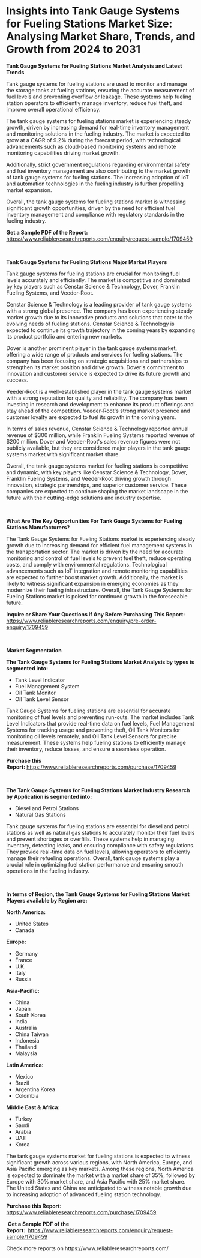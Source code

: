 <p><h1>Insights into Tank Gauge Systems for Fueling Stations Market Size: Analysing Market Share, Trends, and Growth from 2024 to 2031</h1></p><p><strong>Tank Gauge Systems for Fueling Stations Market Analysis and Latest Trends</strong></p>
<p><p>Tank gauge systems for fueling stations are used to monitor and manage the storage tanks at fueling stations, ensuring the accurate measurement of fuel levels and preventing overflow or leakage. These systems help fueling station operators to efficiently manage inventory, reduce fuel theft, and improve overall operational efficiency.</p><p>The tank gauge systems for fueling stations market is experiencing steady growth, driven by increasing demand for real-time inventory management and monitoring solutions in the fueling industry. The market is expected to grow at a CAGR of 9.2% during the forecast period, with technological advancements such as cloud-based monitoring systems and remote monitoring capabilities driving market growth.</p><p>Additionally, strict government regulations regarding environmental safety and fuel inventory management are also contributing to the market growth of tank gauge systems for fueling stations. The increasing adoption of IoT and automation technologies in the fueling industry is further propelling market expansion.</p><p>Overall, the tank gauge systems for fueling stations market is witnessing significant growth opportunities, driven by the need for efficient fuel inventory management and compliance with regulatory standards in the fueling industry.</p></p>
<p><strong>Get a Sample PDF of the Report:&nbsp;</strong> <a href="https://www.reliableresearchreports.com/enquiry/request-sample/1709459">https://www.reliableresearchreports.com/enquiry/request-sample/1709459</a></p>
<p>&nbsp;</p>
<p><strong>Tank Gauge Systems for Fueling Stations Major Market Players</strong></p>
<p><p>Tank gauge systems for fueling stations are crucial for monitoring fuel levels accurately and efficiently. The market is competitive and dominated by key players such as Censtar Science & Technology, Dover, Franklin Fueling Systems, and Veeder-Root.</p><p>Censtar Science & Technology is a leading provider of tank gauge systems with a strong global presence. The company has been experiencing steady market growth due to its innovative products and solutions that cater to the evolving needs of fueling stations. Censtar Science & Technology is expected to continue its growth trajectory in the coming years by expanding its product portfolio and entering new markets.</p><p>Dover is another prominent player in the tank gauge systems market, offering a wide range of products and services for fueling stations. The company has been focusing on strategic acquisitions and partnerships to strengthen its market position and drive growth. Dover's commitment to innovation and customer service is expected to drive its future growth and success.</p><p>Veeder-Root is a well-established player in the tank gauge systems market with a strong reputation for quality and reliability. The company has been investing in research and development to enhance its product offerings and stay ahead of the competition. Veeder-Root's strong market presence and customer loyalty are expected to fuel its growth in the coming years.</p><p>In terms of sales revenue, Censtar Science & Technology reported annual revenue of $300 million, while Franklin Fueling Systems reported revenue of $200 million. Dover and Veeder-Root's sales revenue figures were not publicly available, but they are considered major players in the tank gauge systems market with significant market share.</p><p>Overall, the tank gauge systems market for fueling stations is competitive and dynamic, with key players like Censtar Science & Technology, Dover, Franklin Fueling Systems, and Veeder-Root driving growth through innovation, strategic partnerships, and superior customer service. These companies are expected to continue shaping the market landscape in the future with their cutting-edge solutions and industry expertise.</p></p>
<p>&nbsp;</p>
<p><strong>What Are The Key Opportunities For Tank Gauge Systems for Fueling Stations Manufacturers?</strong></p>
<p><p>The Tank Gauge Systems for Fueling Stations market is experiencing steady growth due to increasing demand for efficient fuel management systems in the transportation sector. The market is driven by the need for accurate monitoring and control of fuel levels to prevent fuel theft, reduce operating costs, and comply with environmental regulations. Technological advancements such as IoT integration and remote monitoring capabilities are expected to further boost market growth. Additionally, the market is likely to witness significant expansion in emerging economies as they modernize their fueling infrastructure. Overall, the Tank Gauge Systems for Fueling Stations market is poised for continued growth in the foreseeable future.</p></p>
<p><strong>Inquire or Share Your Questions If Any Before Purchasing This Report:</strong> <a href="https://www.reliableresearchreports.com/enquiry/pre-order-enquiry/1709459">https://www.reliableresearchreports.com/enquiry/pre-order-enquiry/1709459</a></p>
<p>&nbsp;</p>
<p><strong>Market Segmentation</strong></p>
<p><strong>The Tank Gauge Systems for Fueling Stations Market Analysis by types is segmented into:</strong></p>
<p><ul><li>Tank Level Indicator</li><li>Fuel Management System</li><li>Oil Tank Monitor</li><li>Oil Tank Level Sensor</li></ul></p>
<p><p>Tank Gauge Systems for fueling stations are essential for accurate monitoring of fuel levels and preventing run-outs. The market includes Tank Level Indicators that provide real-time data on fuel levels, Fuel Management Systems for tracking usage and preventing theft, Oil Tank Monitors for monitoring oil levels remotely, and Oil Tank Level Sensors for precise measurement. These systems help fueling stations to efficiently manage their inventory, reduce losses, and ensure a seamless operation.</p></p>
<p><strong>Purchase this Report:&nbsp;</strong><a href="https://www.reliableresearchreports.com/purchase/1709459">https://www.reliableresearchreports.com/purchase/1709459</a></p>
<p>&nbsp;</p>
<p><strong>The Tank Gauge Systems for Fueling Stations Market Industry Research by Application is segmented into:</strong></p>
<p><ul><li>Diesel and Petrol Stations</li><li>Natural Gas Stations</li></ul></p>
<p><p>Tank gauge systems for fueling stations are essential for diesel and petrol stations as well as natural gas stations to accurately monitor their fuel levels and prevent shortages or overfills. These systems help in managing inventory, detecting leaks, and ensuring compliance with safety regulations. They provide real-time data on fuel levels, allowing operators to efficiently manage their refueling operations. Overall, tank gauge systems play a crucial role in optimizing fuel station performance and ensuring smooth operations in the fueling industry.</p></p>
<p>&nbsp;</p>
<p><strong>In terms of Region, the Tank Gauge Systems for Fueling Stations Market Players available by Region are:</strong></p>
<p>
    <p> <strong> North America: </strong>
        <ul>
            <li>United States</li>
            <li>Canada</li>
        </ul>
        </p> 
    <p> <strong> Europe: </strong>
        <ul>
            <li>Germany</li>
            <li>France</li>
            <li>U.K.</li>
            <li>Italy</li>
            <li>Russia</li>
        </ul>
        </p> 
    <p> <strong> Asia-Pacific: </strong>
        <ul>
            <li>China</li>
            <li>Japan</li>
            <li>South Korea</li>
            <li>India</li>
            <li>Australia</li>
            <li>China Taiwan</li>
            <li>Indonesia</li>
            <li>Thailand</li>
            <li>Malaysia</li>
        </ul>
        </p> 
    <p> <strong> Latin America: </strong>
        <ul>
            <li>Mexico</li>
            <li>Brazil</li>
            <li>Argentina Korea</li>
            <li>Colombia</li>
        </ul>
        </p> 
    <p> <strong> Middle East & Africa: </strong>
        <ul>
            <li>Turkey</li>
            <li>Saudi</li>
            <li>Arabia</li>
            <li>UAE</li>
            <li>Korea</li>
        </ul>
    </p>
    </p>
<p><p>The tank gauge systems market for fueling stations is expected to witness significant growth across various regions, with North America, Europe, and Asia Pacific emerging as key markets. Among these regions, North America is expected to dominate the market with a market share of 35%, followed by Europe with 30% market share, and Asia Pacific with 25% market share. The United States and China are anticipated to witness notable growth due to increasing adoption of advanced fueling station technology.</p></p>
<p><strong>Purchase this Report: </strong><a href="https://www.reliableresearchreports.com/purchase/1709459">https://www.reliableresearchreports.com/purchase/1709459</a></p>
<p>&nbsp;<strong>Get a Sample PDF of the Report:&nbsp;&nbsp;</strong><a href="https://www.reliableresearchreports.com/enquiry/request-sample/1709459">https://www.reliableresearchreports.com/enquiry/request-sample/1709459</a></p>
<p><strong></strong></p>
<p>Check more reports on https://www.reliableresearchreports.com/</p>